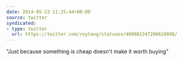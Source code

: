 ```yaml
---
date: 2014-05-23 11:25:44+00:00
source: twitter
syndicated:
- type: twitter
  url: https://twitter.com/roytang/statuses/469801347290628098/
---
```


"Just because something is cheap doesn't make it worth buying"
